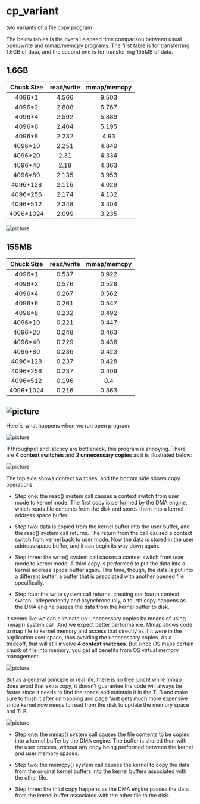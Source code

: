 # cp_variant
two variants of a file copy program


The below tables is the overall elapsed time comparison between usual open/write and mmap/memcpy programs. The first table is for transferring 1.6GB of data, and the second one is for transferring 155MB of data.

1.6GB
--------------------------------------------------
|__Chuck Size__| __read/write__ | __mmap/memcpy__|
|:--------:|:----------:|:----------:|
|4096*1 |	4.566 |	9.503 |
|4096*2 |	2.808 |	6.767 |
|4096*4 |	2.592 |	5.889 |
|4096*6 |	2.404 |	5.195 |
|4096*8 |	2.232 |	4.93 |
|4096*10 |	2.251 |	4.849 |
|4096*20 |	2.31 |	4.334 |
|4096*40 |	2.18 |	4.363 |
|4096*80 |	2.135 |	3.953 |
|4096*128 |	2.116 |	4.029 |
|4096*256 |	2.174 |	4.132 |
|4096*512 |	2.348 |	3.404 |
|4096*1024 |	2.099 |	3.235 |

![picture](reports/1.6GB.png)

155MB
--------------------------------------------------
|__Chuck Size__| __read/write__ | __mmap/memcpy__|
|:--------:|:----------:|:----------:|
4096*1 |	0.537 |	0.922 |
4096*2 |	0.576 |	0.528 |
4096*4 |	0.267 |	0.562 |
4096*6 |	0.261 |	0.547 |
4096*8 |	0.232 |	0.492 |
4096*10 |	0.221 |	0.447 |
4096*20 |	0.248 |	0.463 |
4096*40 |	0.229 |	0.436 |
4096*80 |	0.236 |	0.423 |
4096*128 |	0.237 |	0.428 |
4096*256 |	0.237 |	0.409 |
4096*512 |	0.196 |	0.4 |
4096*1024 |	0.216 |	0.363 |


![picture](reports/155MB.png)
---
Here is what happens when we run open program:

![picture](reports/open_um.png)

If throughput and latency are bottleneck, this program is annoying. There are **4 context switches** and **2 unnecessary copies** as it is illustrated below:

![picture](reports/open.png)

The top side shows context switches, and the bottom side shows copy operations.

* Step one: the read() system call causes a context switch from user mode to kernel mode. The first copy is performed by the DMA engine, which reads file contents from the disk and stores them into a kernel address space buffer.

* Step two: data is copied from the kernel buffer into the user buffer, and the read() system call returns. The return from the call caused a context switch from kernel back to user mode. Now the data is stored in the user address space buffer, and it can begin its way down again.

* Step three: the write() system call causes a context switch from user mode to kernel mode. A third copy is performed to put the data into a kernel address space buffer again. This time, though, the data is put into a different buffer, a buffer that is associated with another opened file specifically.

* Step four: the write system call returns, creating our fourth context switch. Independently and asynchronously, a fourth copy happens as the DMA engine passes the data from the kernel buffer to disk.

It seems like we can eliminate un-unnecessary copies by means of using mmap() system call. And we expect better performance. Mmap allows code to map file to kernel memory and access that directly as if it were in the application user space, thus avoiding the unnecessary copies. As a tradeoff, that will still involve **4 context switches**. But since OS maps certain chunk of file into memory, you get all benefits from OS virtual memory management.

![picture](reports/mmap_um.png)

But as a general principle in real life, there is no free lunch! while mmap does avoid that extra copy, it doesn’t guarantee the code will always be faster since it needs to find the space and maintain it in the TLB and make sure to flush it after unmapping and page fault gets much more expensive since kernel now needs to read from the disk to update the memory space and TLB.

![picture](reports/mmap1.png)

* Step one: the mmap() system call causes the file contents to be copied into a kernel buffer by the DMA engine. The buffer is shared then with the user process, without any copy being performed between the kernel and user memory spaces.

* Step two: the memcpy() system call causes the kernel to copy the data from the original kernel buffers into the kernel buffers associated with the other file.

* Step three: the third copy happens as the DMA engine passes the data from the kernel buffer associated with the other file to the disk.
